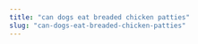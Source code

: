 ```yaml
---
title: "can dogs eat breaded chicken patties"
slug: "can-dogs-eat-breaded-chicken-patties"
---
```


